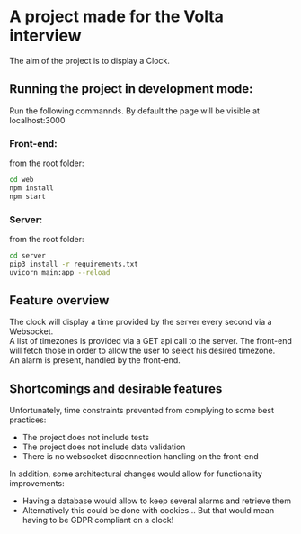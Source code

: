 # A project made for the Volta interview

The aim of the project is to display a Clock.

## Running the project in development mode:

Run the following commannds. By default the page will be visible at localhost:3000

### Front-end:

from the root folder:

```bash
cd web
npm install
npm start
```

### Server:

from the root folder:

```bash
cd server
pip3 install -r requirements.txt
uvicorn main:app --reload
```

## Feature overview

The clock will display a time provided by the server every second via a Websocket.  
A list of timezones is provided via a GET api call to the server. The front-end will fetch those in order to allow the user to select his desired timezone.  
An alarm is present, handled by the front-end.

## Shortcomings and desirable features

Unfortunately, time constraints prevented from complying to some best practices:

- The project does not include tests
- The project does not include data validation
- There is no websocket disconnection handling on the front-end

In addition, some architectural changes would allow for functionality improvements:

- Having a database would allow to keep several alarms and retrieve them
- Alternatively this could be done with cookies... But that would mean having to be GDPR compliant on a clock!
